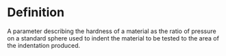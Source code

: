 # Definition

A parameter describing the hardness of a material as the ratio of
pressure on a standard sphere used to indent the material to be tested
to the area of the indentation produced.
